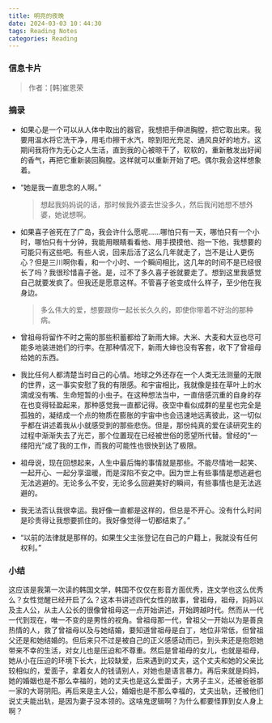 ```yaml
---
title: 明亮的夜晚
date: 2024-03-03 10：44:30
tags: Reading Notes
categories: Reading
---
```


### 信息卡片

> 作者：[韩]崔恩荣

### 摘录

- 如果心是一个可以从人体中取出的器官，我想把手伸进胸膛，把它取出来。我要用温水将它洗干净，用毛巾擦干水汽，晾到阳光充足、通风良好的地方。这期间我将作为无心之人生活，直到我的心被晾干了，软软的，重新散发出好闻的香气，再把它重新装回胸膛。这样就可以重新开始了吧。偶尔我会这样想象着。

- “她是我一直思念的人啊。”

  > 想起我妈妈说的话，那时候我外婆去世没多久，然后我问她想不想外婆，她说想啊。

- 如果喜子爸死在了广岛，我会许什么愿呢……哪怕只有一天，哪怕只有一个小时，哪怕只有十分钟，我能用眼睛看看他、用手摸摸他、抱一下他，我想要的可能只有这些吧。有些人说，回来后活了这么几年就走了，岂不是让人更伤心？但是三川啊你看，和一个小时、一个瞬间相比，这几年的时间不是已经很长了吗？我很珍惜喜子爸。是，过不了多久喜子爸就要走了。想到这里我感觉自己就要发疯了。但我还是愿意这样。不管喜子爸变成什么样子，至少他在我身边。
  > 多么伟大的爱，想要跟你一起长长久久的，即使你带着不好治的那种病。
- 曾祖母将留作不时之需的那些积蓄都给了新雨大婶。大米、大麦和大豆也尽可能多地装进她们的行李。在那种情况下，新雨大婶也没有客套，收下了曾祖母给她的东西。

- 我比任何人都清楚当时自己的心情。地球之外还存在一个人类无法测量的无限的世界，这一事实安慰了我的有限感。和宇宙相比，我就像是挂在草叶上的水滴或没有嘴、生命短暂的小虫子。在这种想法当中，一直倍感沉重的自身的存在也变得轻盈起来，那种感觉我一直都记得。夜空中看似成群的星星也完全是孤独的，凝结成一个点的物质在膨胀的宇宙中也会迅速地远离彼此，这一切似乎都在讲述着我从小就感受到的那些悲伤。但是，那份纯真的爱在读研究生的过程中渐渐失去了光芒，那个位置现在已经被世俗的愿望所代替。曾经的“一缕阳光”成了我的工作，而我的可能性也很快到达了极限。

- 祖母说，现在回想起来，人生中最后悔的事情就是那些。不能尽情地一起笑、一起开心、一起分享温暖，而是深陷不安之中。因为世上有些事情是想逃避也无法逃避的。无论多么不安，无论多么回避美好的瞬间，有些事情也是无法逃避的。

- 我无法否认我很幸运。我好像一直都是这样的，但总是不开心。没有什么时间是珍贵得让我想要抓住的。我好像觉得一切都结束了。”

- “以前的法律就是那样的。如果生父主张登记在自己的户籍上，我就没有任何权利。”

### 小结

这应该是我第一次读的韩国文学，韩国不仅仅在影音方面优秀，连文学也这么优秀么？女性觉醒已经开启了么？这本书讲述四代女性的故事，曾祖母，祖母，妈妈以及主人公，从主人公长的很像曾祖母这一点开始讲述，开始跨越时代。然而从一代一代到现在，唯一不变的是男性的视角。曾祖母那一代，曾祖父一开始以为是善良热情的人，救了曾祖母以及与她结婚，要知道曾祖母是白丁，地位非常低，但曾祖父还是和她结婚的。但后来只不过是被自己的正义感感动而已，到头来还是抱怨她带来不幸的生活，对女儿也是压迫和不尊重。然后是曾祖母的女儿，也就是祖母，她从小在压迫的环境下长大，比较缺爱，后来遇到的丈夫，这个丈夫和她的父亲比较相似的，爱面子，拿着女人的钱请别人，对她也是语言暴力。再后来就是妈妈，她的婚姻也是不那么幸福的，她的丈夫也是这么爱面子，大男子主义，还被爸爸那一家的大哥阴阳。再后来是主人公，婚姻也是不那么幸福的，丈夫出轨，还被他们说丈夫能出轨，是因为妻子没本领的。这啥鬼逻辑啊？为什么都要怪罪到女人身上啊？
